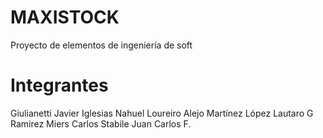 # MAXISTOCK
Proyecto de elementos de ingeniería de soft

# Integrantes
Giulianetti Javier
Iglesias Nahuel
Loureiro Alejo
Martínez López Lautaro G
Ramirez Miers Carlos
Stabile Juan Carlos F.
